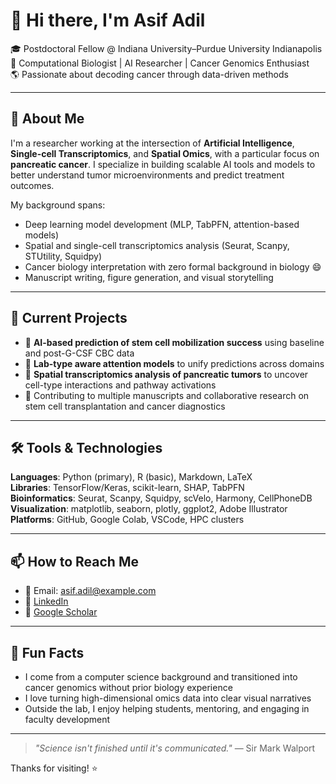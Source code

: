 # 👋 Hi there, I'm Asif Adil

🎓 Postdoctoral Fellow @ Indiana University–Purdue University Indianapolis  
🔬 Computational Biologist | AI Researcher | Cancer Genomics Enthusiast  
🌎 Passionate about decoding cancer through data-driven methods

---

## 🧬 About Me

I'm a researcher working at the intersection of **Artificial Intelligence**, **Single-cell Transcriptomics**, and **Spatial Omics**, with a particular focus on **pancreatic cancer**. I specialize in building scalable AI tools and models to better understand tumor microenvironments and predict treatment outcomes.

My background spans:
- Deep learning model development (MLP, TabPFN, attention-based models)
- Spatial and single-cell transcriptomics analysis (Seurat, Scanpy, STUtility, Squidpy)
- Cancer biology interpretation with zero formal background in biology 😄
- Manuscript writing, figure generation, and visual storytelling

---

## 🧪 Current Projects

- 🧠 **AI-based prediction of stem cell mobilization success** using baseline and post-G-CSF CBC data  
- 🧭 **Lab-type aware attention models** to unify predictions across domains  
- 🧬 **Spatial transcriptomics analysis of pancreatic tumors** to uncover cell-type interactions and pathway activations  
- 🧾 Contributing to multiple manuscripts and collaborative research on stem cell transplantation and cancer diagnostics

---

## 🛠️ Tools & Technologies

**Languages**: Python (primary), R (basic), Markdown, LaTeX  
**Libraries**: TensorFlow/Keras, scikit-learn, SHAP, TabPFN  
**Bioinformatics**: Seurat, Scanpy, Squidpy, scVelo, Harmony, CellPhoneDB  
**Visualization**: matplotlib, seaborn, plotly, ggplot2, Adobe Illustrator  
**Platforms**: GitHub, Google Colab, VSCode, HPC clusters

---

## 📫 How to Reach Me

- 📧 Email: [asif.adil@example.com](mailto:asif.adil573@gmail.com) 
- 🔗 [LinkedIn](https://www.linkedin.com/in/asif-adil-phd-790936b2/) 
- 📝 [Google Scholar]([https://scholar.google.com](https://scholar.google.com/citations?hl=en&user=hjHjPPoAAAAJ)) 

---

## 🌱 Fun Facts

- I come from a computer science background and transitioned into cancer genomics without prior biology experience
- I love turning high-dimensional omics data into clear visual narratives
- Outside the lab, I enjoy helping students, mentoring, and engaging in faculty development

---

> *"Science isn't finished until it's communicated."* — Sir Mark Walport

Thanks for visiting! ⭐️
